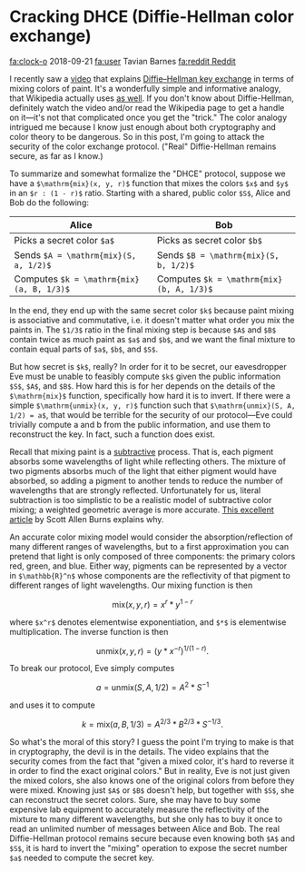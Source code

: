# Cracking DHCE (Diffie-Hellman color exchange)

<div class="infobar">

<fa:clock-o> 2018-09-21
<fa:user> Tavian Barnes
[<fa:reddit> Reddit](https://www.reddit.com/r/programming/comments/7r1vc2/cracking_dhce_diffiehellman_color_exchange/)

</div>


I recently saw a [video] that explains [Diffie–Hellman key exchange] in terms of mixing colors of paint.
It's a wonderfully simple and informative analogy, that Wikipedia actually uses [as well].
If you don't know about Diffie-Hellman, definitely watch the video and/or read the Wikipedia page to get a handle on it—it's not that complicated once you get the "trick." The color analogy intrigued me because I know just enough about both cryptography and color theory to be dangerous.
So in this post, I'm going to attack the security of the color exchange protocol.
("Real" Diffie-Hellman remains secure, as far as I know.)

[video]: https://youtu.be/YEBfamv-_do
[Diffie–Hellman key exchange]: https://en.wikipedia.org/wiki/Diffie%E2%80%93Hellman_key_exchange
[as well]: https://en.wikipedia.org/wiki/Diffie%E2%80%93Hellman_key_exchange#/media/File:Diffie-Hellman_Key_Exchange-modified.png

To summarize and somewhat formalize the "DHCE" protocol, suppose we have a `$\mathrm{mix}(x, y, r)$` function that mixes the colors `$x$` and `$y$` in an `$r : (1 - r)$` ratio. Starting with a shared, public color `$S$`, Alice and Bob do the following:

| Alice                                    | Bob                                      |
| ---------------------------------------- | ---------------------------------------- |
| Picks a secret color `$a$`               | Picks as secret color `$b$`              |
| Sends `$A = \mathrm{mix}(S, a, 1/2)$`    | Sends `$B = \mathrm{mix}(S, b, 1/2)$`    |
| Computes `$k = \mathrm{mix}(a, B, 1/3)$` | Computes `$k = \mathrm{mix}(b, A, 1/3)$` |

In the end, they end up with the same secret color `$k$` because paint mixing is associative and commutative, i.e. it doesn't matter what order you mix the paints in.
The `$1/3$` ratio in the final mixing step is because `$A$` and `$B$` contain twice as much paint as `$a$` and `$b$`, and we want the final mixture to contain equal parts of `$a$`, `$b$`, and `$S$`.

But how secret is `$k$`, really?
In order for it to be secret, our eavesdropper Eve must be unable to feasibly compute `$k$` given the public information `$S$`, `$A$`, and `$B$`.
How hard this is for her depends on the details of the `$\mathrm{mix}$` function, specifically how hard it is to invert.
If there were a simple `$\mathrm{unmix}(x, y, r)$` function such that `$\mathrm{unmix}(S, A, 1/2) = a$`, that would be terrible for the security of our protocol—Eve could trivially compute a and b from the public information, and use them to reconstruct the key.
In fact, such a function does exist.

Recall that mixing paint is a [subtractive] process.
That is, each pigment absorbs some wavelengths of light while reflecting others.
The mixture of two pigments absorbs much of the light that either pigment would have absorbed, so adding a pigment to another tends to reduce the number of wavelengths that are strongly reflected.
Unfortunately for us, literal subtraction is too simplistic to be a realistic model of subtractive color mixing; a weighted geometric average is more accurate.
[This excellent article] by Scott Allen Burns explains why.

[subtractive]: https://en.wikipedia.org/wiki/Subtractive_color
[This excellent article]: http://scottburns.us/subtractive-color-mixture/

An accurate color mixing model would consider the absorption/reflection of many different ranges of wavelengths, but to a first approximation you can pretend that light is only composed of three components: the primary colors red, green, and blue.
Either way, pigments can be represented by a vector in `$\mathbb{R}^n$` whose components are the reflectivity of that pigment to different ranges of light wavelengths.
Our mixing function is then

```math
\mathrm{mix}(x, y, r) = x^r * y^{1-r}
```

where `$x^r$` denotes elementwise exponentiation, and `$*$` is elementwise multiplication.
The inverse function is then

```math
\mathrm{unmix}(x, y, r) = (y * x^{-r})^{1/(1-r)}.
```

To break our protocol, Eve simply computes

```math
a = \mathrm{unmix}(S, A, 1/2) = A^2 * S^{-1}
```

and uses it to compute

```math
k = \mathrm{mix}(a, B, 1/3) = A^{2/3} * B^{2/3} * S^{-1/3}.
```

So what's the moral of this story?
I guess the point I'm trying to make is that in cryptography, the devil is in the details.
The video explains that the security comes from the fact that "given a mixed color, it's hard to reverse it in order to find the exact original colors." But in reality, Eve is not just given the mixed colors, she also knows one of the original colors from before they were mixed.
Knowing just `$A$` or `$B$` doesn't help, but together with `$S$`, she can reconstruct the secret colors.
Sure, she may have to buy some expensive lab equipment to accurately measure the reflectivity of the mixture to many different wavelengths, but she only has to buy it once to read an unlimited number of messages between Alice and Bob.
The real Diffie-Hellman protocol remains secure because even knowing both `$A$` and `$S$`, it is hard to invert the "mixing" operation to expose the secret number `$a$` needed to compute the secret key.
